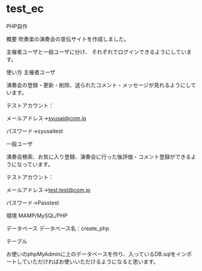 # test_ec #
PHP自作

概要
吹奏楽の演奏会の宣伝サイトを作成しました。

主催者ユーザと一般ユーザに分け、 それぞれでログインできるようにしています。

使い方
主催者ユーザ

演奏会の登録・更新・削除、送られたコメント・メッセージが見れるようにしています。

テストアカウント：

メールアドレス→syusai@com.jp

パスワード→syusaitest

一般ユーザ

演奏会検索、お気に入り登録、演奏会に行った後評価・コメント登録ができるようになっています。

テストアカウント：

メールアドレス→test.test@com.jp

パスワード→Passtest

環境
MAMP/MySQL/PHP

データベース
データベース名：create_php

テーブル

お使いのphpMyAdminに上のデータベースを作り、入っているDB.sqlをインポートしていただければお使いいただけるようになると思います。
